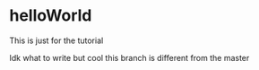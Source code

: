 # helloWorld

This is just for the tutorial

Idk what to write but cool this branch is different from the master 

